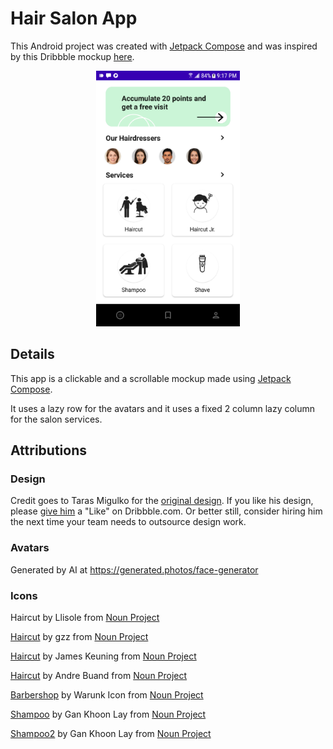 # Hair Salon App

This Android project was created with [Jetpack Compose](https://developer.android.com/jetpack/compose) and was inspired by this Dribbble mockup [here](https://dribbble.com/shots/17982313-Good-beard-mobile-app). 
<p align="center">
<img src="https://github.com/spike/spike/blob/main/salon_app.png" width="230"  title="Salon App"/>
</p>

## Details

This app is a clickable and a scrollable mockup made using [Jetpack Compose](https://developer.android.com/jetpack/compose). 

It uses a lazy row for the avatars and it uses a fixed 2 column lazy column for the salon services.

## Attributions

### Design

Credit goes to Taras Migulko for the [original design](https://dribbble.com/shots/17982313-Good-beard-mobile-app). If you like his design, please [give him](https://dribbble.com/shots/17982313-Good-beard-mobile-app) a "Like" on Dribbble.com. Or better still, consider hiring him the next time your team needs to outsource design work. 

### Avatars
Generated by AI at https://generated.photos/face-generator

### Icons
Haircut by Llisole from <a href="https://thenounproject.com/browse/icons/term/haircut/" target="_blank" title="Haircut Icons">Noun Project</a>

[Haircut](https://thenounproject.com/icon/haircut-111451/) by gzz from <a href="https://thenounproject.com/browse/icons/term/haircut/" target="_blank" title="Haircut Icons">Noun Project</a>

[Haircut](https://thenounproject.com/icon/haircut-9884/) by James Keuning from <a href="https://thenounproject.com/browse/icons/term/haircut/" target="_blank" title="Haircut Icons">Noun Project</a>

[Haircut](https://thenounproject.com/icon/haircut-2839195/) by Andre Buand from <a href="https://thenounproject.com/browse/icons/term/haircut/" target="_blank" title="Haircut Icons">Noun Project</a>

[Barbershop](https://thenounproject.com/icon/barbershop-4977124/) by Warunk Icon from <a href="https://thenounproject.com/browse/icons/term/barbershop/" target="_blank" title="barbershop Icons">Noun Project</a>

[Shampoo](https://thenounproject.com/icon/shampoo-660385/) by Gan Khoon Lay from <a href="https://thenounproject.com/browse/icons/term/shampoo/" target="_blank" title="shampoo Icons">Noun Project</a>

[Shampoo2](https://thenounproject.com/icon/shampoo-660384/) by Gan Khoon Lay from <a href="https://thenounproject.com/browse/icons/term/shampoo/" target="_blank" title="shampoo Icons">Noun Project</a>

